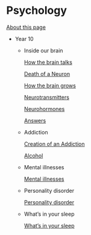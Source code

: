 # Psychology

[About this page](About%20this%20page.md)

- Year 10
    - Inside our brain
        
        [How the brain talks](How%20the%20brain%20talks.md)
        
        [Death of a Neuron](Death%20of%20a%20Neuron.md)
        
        [How the brain grows](How%20the%20brain%20grows.md)
        
        [Neurotransmitters](Neurotransmitters.md)
        
        [Neurohormones](Neurohormones.md)
        
        [Answers](Answers.md)
        
    - Addiction
        
        [Creation of an Addiction](Creation%20of%20an%20Addiction.md)
        
        [Alcohol](Alcohol.md)
        
    - Mental illnesses
        
        [Mental illnesses](Mental%20illnesses.md)
        
    - Personality disorder
        
        [Personality disorder](Personality%20disorder.md)
        
    - What’s in your sleep
        
        [What’s in your sleep](What’s%20in%20your%20sleep.md)